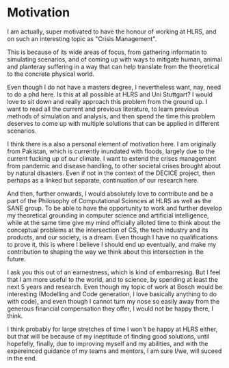 # Motivation

I am actually, super motivated to have the honour of working at HLRS, and on such an interesting topic as "Crisis Management".

This is because of its wide areas of focus, from gathering informatin to simulating scenarios, and of coming up with ways to mitigate human, animal and planteray suffering in a way that can help translate from the theoretical to the concrete physical world.

Even though I do not have a masters degree, I nevertheless want, nay, need to do a phd here. Is this at all possible at HLRS and Uni Stuttgart? I would love to sit down and really approach this problem from the ground up. I want to read all the current and previous literature, to learn previous methods of simulation and analysis, and then spend the time this problem deserves to come up with multiple solutions that can be applied in different scenarios.

I think there is a also a personal element of motivation here. I am originally from Pakistan, which is currently inundated with floods, largely due to the current fucking up of our climate. I want to extend the crises management from pandemic and disease handling, to other societal crises brought about by natural disasters. Even if not in the context of the DECICE project, then perhaps as a linked but separate, continuation of our research here.

And then, further onwards, I would absolutely love to contribute and be a part of the Philosophy of Computational Sciences at HLRS as well as the SANE group. To be able to have the opportunity to work and further develop my theoretical grounding in computer science and artificial intelligence, while at the same time give my mind officially alloted time to think about the conceptual problems at the intersection of CS, the tech industry and its products, and our society, is a dream. Even though I have no qualifications to prove it, this is where I believe I should end up eventually, and make my contribution to shaping the way we think about this intersection in the future.

I ask you this out of an earnestness, which is kind of embarresing. But I feel that I am more useful to the world, and to science, by spending at least the next 5 years and research. Even though my topic of work at Bosch would be interesting (Modelling and Code generation, I love basically anything to do with code), and even though I cannot turn my nose so easily away from the generous financial compensation they offer, I would not be happy there, I think. 

I think probably for large stretches of time I won't be happy at HLRS either, but that will be because of my ineptitude of finding good solutions, until hopefelly, finally, due to improving myself and my abilities, and with the expereinced guidance of my teams and mentors, I am sure I/we, will suceed in the end.
